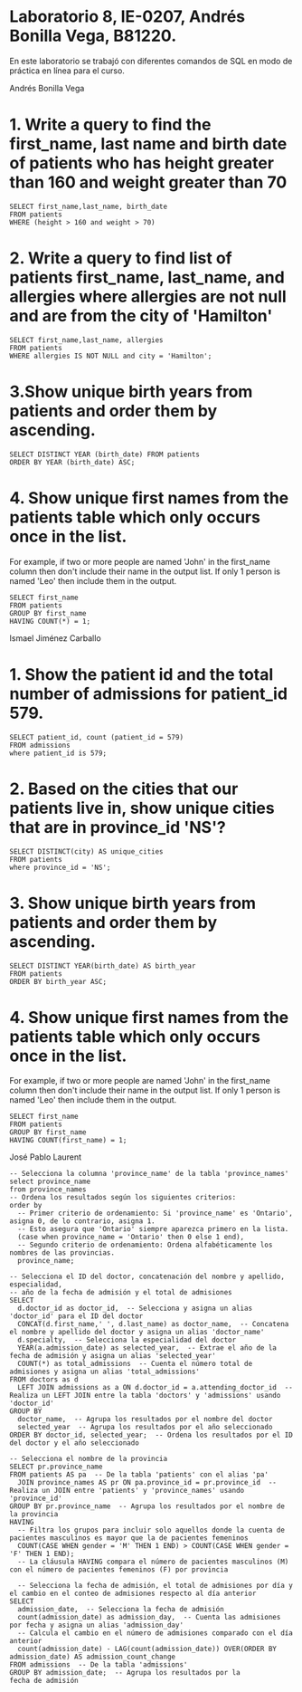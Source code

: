# Laboratorio 8, IE-0207, Andrés Bonilla Vega, B81220.

En este laboratorio se trabajó con diferentes comandos de SQL en modo de práctica en línea para el curso.

Andrés Bonilla Vega
# 1. Write a query to find the first_name, last name and birth date of patients who has height greater than 160 and weight greater than 70  

```
SELECT first_name,last_name, birth_date
FROM patients
WHERE (height > 160 and weight > 70)
```

# 2. Write a query to find list of patients first_name, last_name, and allergies where allergies are not null and are from the city of 'Hamilton'  

```
SELECT first_name,last_name, allergies
FROM patients
WHERE allergies IS NOT NULL and city = 'Hamilton';
```

# 3.Show unique birth years from patients and order them by ascending.  

```
SELECT DISTINCT YEAR (birth_date) FROM patients
ORDER BY YEAR (birth_date) ASC;
```

# 4. Show unique first names from the patients table which only occurs once in the list.   
For example, if two or more people are named 'John' in the first_name column then don't include their name in the output list. If only 1 person is named 'Leo' then include them in the output.  

```
SELECT first_name
FROM patients
GROUP BY first_name
HAVING COUNT(*) = 1;
```


Ismael Jiménez Carballo

# 1. Show the patient id and the total number of admissions for patient_id 579.  

```
SELECT patient_id, count (patient_id = 579)
FROM admissions
where patient_id is 579;
```

# 2. Based on the cities that our patients live in, show unique cities that are in province_id 'NS'?  
```
SELECT DISTINCT(city) AS unique_cities
FROM patients
where province_id = 'NS';
```

# 3. Show unique birth years from patients and order them by ascending.  
```
SELECT DISTINCT YEAR(birth_date) AS birth_year
FROM patients
ORDER BY birth_year ASC;
```

# 4. Show unique first names from the patients table which only occurs once in the list.  
For example, if two or more people are named 'John' in the first_name column then don't include their name in the output list. If only 1 person is named 'Leo' then include them in the output.  
```
SELECT first_name
FROM patients
GROUP BY first_name
HAVING COUNT(first_name) = 1;
```

José Pablo Laurent  
```
-- Selecciona la columna 'province_name' de la tabla 'province_names'
select province_name
from province_names
-- Ordena los resultados según los siguientes criterios:
order by
  -- Primer criterio de ordenamiento: Si 'province_name' es 'Ontario', asigna 0, de lo contrario, asigna 1.
  -- Esto asegura que 'Ontario' siempre aparezca primero en la lista.
  (case when province_name = 'Ontario' then 0 else 1 end),
  -- Segundo criterio de ordenamiento: Ordena alfabéticamente los nombres de las provincias.
  province_name;

-- Selecciona el ID del doctor, concatenación del nombre y apellido, especialidad,
-- año de la fecha de admisión y el total de admisiones
SELECT
  d.doctor_id as doctor_id,  -- Selecciona y asigna un alias 'doctor_id' para el ID del doctor
  CONCAT(d.first_name,' ', d.last_name) as doctor_name,  -- Concatena el nombre y apellido del doctor y asigna un alias 'doctor_name'
  d.specialty,  -- Selecciona la especialidad del doctor
  YEAR(a.admission_date) as selected_year,  -- Extrae el año de la fecha de admisión y asigna un alias 'selected_year'
  COUNT(*) as total_admissions  -- Cuenta el número total de admisiones y asigna un alias 'total_admissions'
FROM doctors as d
  LEFT JOIN admissions as a ON d.doctor_id = a.attending_doctor_id  -- Realiza un LEFT JOIN entre la tabla 'doctors' y 'admissions' usando 'doctor_id'
GROUP BY
  doctor_name,  -- Agrupa los resultados por el nombre del doctor
  selected_year  -- Agrupa los resultados por el año seleccionado
ORDER BY doctor_id, selected_year;  -- Ordena los resultados por el ID del doctor y el año seleccionado

-- Selecciona el nombre de la provincia
SELECT pr.province_name
FROM patients AS pa  -- De la tabla 'patients' con el alias 'pa'
  JOIN province_names AS pr ON pa.province_id = pr.province_id  -- Realiza un JOIN entre 'patients' y 'province_names' usando 'province_id'
GROUP BY pr.province_name  -- Agrupa los resultados por el nombre de la provincia
HAVING
  -- Filtra los grupos para incluir solo aquellos donde la cuenta de pacientes masculinos es mayor que la de pacientes femeninos
  COUNT(CASE WHEN gender = 'M' THEN 1 END) > COUNT(CASE WHEN gender = 'F' THEN 1 END);
  -- La cláusula HAVING compara el número de pacientes masculinos (M) con el número de pacientes femeninos (F) por provincia

  -- Selecciona la fecha de admisión, el total de admisiones por día y el cambio en el conteo de admisiones respecto al día anterior
SELECT
  admission_date,  -- Selecciona la fecha de admisión
  count(admission_date) as admission_day,  -- Cuenta las admisiones por fecha y asigna un alias 'admission_day'
  -- Calcula el cambio en el número de admisiones comparado con el día anterior
  count(admission_date) - LAG(count(admission_date)) OVER(ORDER BY admission_date) AS admission_count_change
FROM admissions  -- De la tabla 'admissions'
GROUP BY admission_date;  -- Agrupa los resultados por la fecha de admisión
```
